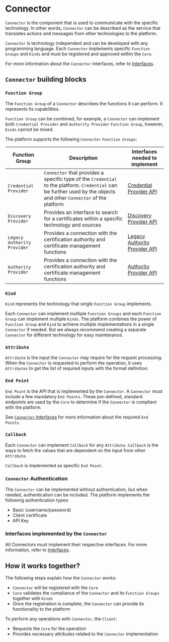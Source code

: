 # Connector

`Connector` is the component that is used to communicate with the specific technology. In other words, `Connector` can be described as the service that translates actions and messages from other technologies to the platform.

`Connector` is technology independent and can be developed with any programming language. Each `Connector` implements specific `Function Groups` and `Kinds` and must be registered and approved within the `Core`.

For more information about the `Connector` interfaces, refer to [Interfaces](interfaces).

## `Connector` building blocks

### `Function Group`

The `Function Group` of a `Connector` describes the functions it can perform. It represents its capabilities.

`Function Group` can be combined, for example, a `Connector` can implement both `Credential Provider` and `Authority Provider` `Function Group`, however, `Kinds` cannot be mixed.

The platform supports the following `Connector` `Function Groups`:

| Function Group    | Description                                                                                                                                                   | Interfaces needed to implement                                                                                                                                                                                                                                                                                                                                                                                                                                                                      |
| ------------------- | ------------------------------------------------------------------------------------------------------------------------------------------------------------- | -------------------------------------------------------------------------------------------------------------------------------------------------------------------------------------------------------------------------------------------------------------------------------------------------------------------------------------------------------------------------------------------------------------------------------------------------------------------------------------------------------------- |
| `Credential Provider` | `Connector` that provides a specific type of the `Credential` to the platform. `Credential` can be further used by the objects and other `Connector` of the platform | [Credential Provider API](/api/connector-credential-provider) |
| `Discovery Provider`  | Provides an interface to search for a certificates within a specific technology and sources                                                                   | [Discovery Provider API](/api/connector-discovery-provider) |
| `Legacy Authority Provider` | Provides a connection with the certification authority and certificate management functions                                                                   | [Legacy Authority Provider API](/api/connector-authority-provider-legacy) |
| `Authority Provider`        | Provides a connection with the certification authority and certificate management functions                                                                   | [Authority Provider API](/api/connector-authority-provider-v2) |

### `Kind`

`Kind` represents the technology that single `Function Group` implements.

Each `Connector` can implement multiple `Function Groups` and each `Function Group` can implement multiple `Kinds`. The platform combines the power of `Function Group` and `Kind` to achieve multiple implementations in a single `Connector` if needed. But we always recommend creating a separate `Connector` for different technology for easy maintenance.

### `Attribute`

`Attribute` is the input the `Connector` may require for the request processing.
When the `Connector` is requested to perform the operation, it uses `Attributes` to get the list of required inputs with the format definition.

### `End Point`

`End Point` is the API that is implemented by the `Connector`. A `Connector` must include a few mandatory `End Points`. These pre-defined, standard endpoints are used by the `Core` to determine if the `Connector` is compliant with the platform.

See [`Connector` Interfaces](interfaces#connector-interfaces) for more information about the required `End Points`.

### `Callback`

Each `Connector` can implement `Callback` for any `Attribute`. `Callback` is the ways to fetch the values that are dependent on the input from other `Attribute`.

`Callback` is implemented as specific `End Point`.

### `Connector` Authentication

The `Connector` can be implemented without authentication, but when needed, authentication can be included. The platform implements the following authentication types:

- Basic (username/password)
- Client certificate
- API Key

### Interfaces implemented by the `Connector`

All Connectors must implement their respective interfaces. For more information, refer to [Interfaces](interfaces).

## How it works together?

The following steps explain how the `Connector` works:

- `Connector` will be registered with the `Core`
- `Core` validates the compliance of the `Connector` and its `Function Groups` together with `Kinds`
- Once the registration is complete, the `Connector` can provide its functionality to the platform

To perform any operations with `Connector`, the `Client`:

- Requests the `Core` for the operation
- Provides necessary attributes related to the `Connector` implementation
